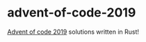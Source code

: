 # advent-of-code-2019

[Advent of code 2019](https://adventofcode.com/2019) solutions written in Rust!
